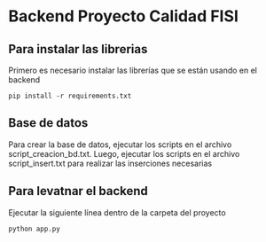 # Backend Proyecto Calidad FISI

## Para instalar las librerias
Primero es necesario instalar las librerías que se están usando en el backend
```
pip install -r requirements.txt
```

## Base de datos
Para crear la base de datos, ejecutar los scripts en el archivo script_creacion_bd.txt.
Luego, ejecutar los scripts en el archivo script_insert.txt para realizar las inserciones necesarias

## Para levatnar el backend
Ejecutar la siguiente línea dentro de la carpeta del proyecto
```
python app.py
```
